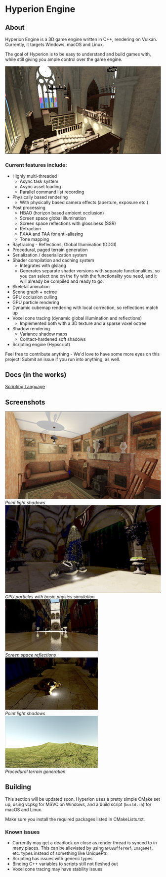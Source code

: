 # Hyperion Engine


## About

Hyperion Engine is a 3D game engine written in C++, rendering on Vulkan. Currently, it targets Windows, macOS and Linux.

The goal of Hyperion is to be easy to understand and build games with, while still giving you ample control over the game engine.

![Hyperion Engine screenshot](/screenshots/chapel.jpg)

### Current features include:
* Highly multi-threaded
     * Async task system
     * Async asset loading
     * Parallel command list recording
* Physically based rendering
     * With physically based camera effects (aperture, exposure etc.)
* Post processing
     * HBAO (horizon based ambient occlusion)
     * Screen space global illumination
     * Screen space reflections with glossiness (SSR)
     * Refraction
     * FXAA and TAA for anti-aliasing
     * Tone mapping
* Raytracing - Reflections, Global Illumination (DDGI)
* Procedural, paged terrain generation
* Serialization / deserialization system
* Shader compilation and caching system
     * Integrates with glslang
     * Generates separate shader versions with separate functionalities,
       so you can select one on the fly with the functionality you need, and it will already be compiled and ready to go.
* Skeletal animation
* Scene graph + octree
* GPU occlusion culling
* GPU particle rendering
* Dynamic cubemap rendering with local correction, so reflections match up
* Voxel cone tracing (dynamic global illumination and reflections)
     * Implemented both with a 3D texture and a sparse voxel octree
* Shadow rendering
     * Variance shadow maps
     * Contact-hardened soft shadows
* Scripting engine (Hypscript)


Feel free to contribute anything - We'd love to have some more eyes on this project! Submit an issue if you run into anything, as well.

## Docs (in the works)
[Scripting Language](doc/ScriptingLanguage.md)

## Screenshots
![Point light shadows](/screenshots/room.jpg)\
*Point light shadows*\
![Particle physics demo](/screenshots/particle_phys2.gif)\
*GPU particles with basic physics simulation*\
![screenshot](/screenshots/ssr.jpg)\
*Screen space reflections*\
![screenshot](/screenshots/point-shadows.jpg)\
*Point light shadows*\
![screenshot](/screenshots/procedural_terrain.jpg)\
*Procedural terrain generation*


## Building

This section will be updated soon. Hyperion uses a pretty simple CMake set up, using vcpkg for MSVC on Windows, and a build script (`build.sh`) for macOS and Linux.

Make sure you install the required packages listed in CMakeLists.txt.

### Known issues
* Currently may get a deadlock on close as render thread is synced to in many places. This can be alleviated by using `GPUBufferRef`, `ImageRef`, etc. types instead of something like UniquePtr<GPUBuffer>.
* Scripting has issues with generic types
* Binding C++ variables to scripts still not fleshed out
* Voxel cone tracing may have stability issues
